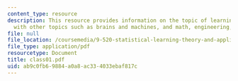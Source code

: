 ```yaml
---
content_type: resource
description: This resource provides information on the topic of learning as associated
  with other topics such as brains and machines, and math, engineering, neuroscience.
file: null
file_location: /coursemedia/9-520-statistical-learning-theory-and-applications-spring-2006/ab9c0fb69884a0a8ac334033ebaf817c_class01.pdf
file_type: application/pdf
resourcetype: Document
title: class01.pdf
uid: ab9c0fb6-9884-a0a8-ac33-4033ebaf817c
---
```

